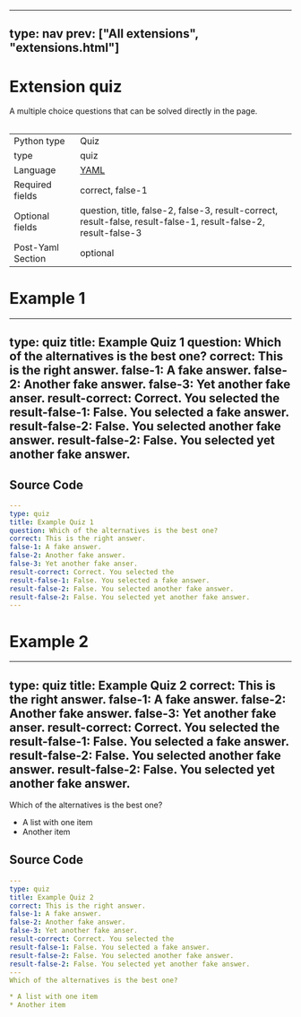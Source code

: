 



---
type: nav
prev: ["All extensions", "extensions.html"]
---





# Extension quiz

A multiple choice questions that can be solved directly in the page.
<table class="table"></table>




<table class="table"><tbody><td>Python type</td><td>Quiz</td>
<tr></tr>
<td>type</td><td>quiz</td>
<tr></tr>
<td>Language</td><td><a href="#">YAML</a></td>
<tr></tr>
<td>Required fields</td><td>correct, false-1</td>
<tr></tr>
<td>Optional fields</td><td>question, title, false-2, false-3, result-correct, result-false, result-false-1, result-false-2, result-false-3</td>
<tr></tr>
<td>Post-Yaml Section</td><td>optional</td>
<tr></tr></tbody></table>






# Example 1

---
type: quiz
title: Example Quiz 1
question: Which of the alternatives is the best one?
correct: This is the right answer.
false-1: A fake answer.
false-2: Another fake answer.
false-3: Yet another fake anser.
result-correct: Correct. You selected the 
result-false-1: False. You selected a fake answer.
result-false-2: False. You selected another fake answer.
result-false-2: False. You selected yet another fake answer.
---






## Source Code

```yaml
---
type: quiz
title: Example Quiz 1
question: Which of the alternatives is the best one?
correct: This is the right answer.
false-1: A fake answer.
false-2: Another fake answer.
false-3: Yet another fake anser.
result-correct: Correct. You selected the 
result-false-1: False. You selected a fake answer.
result-false-2: False. You selected another fake answer.
result-false-2: False. You selected yet another fake answer.
---
```






# Example 2

---
type: quiz
title: Example Quiz 2
correct: This is the right answer.
false-1: A fake answer.
false-2: Another fake answer.
false-3: Yet another fake anser.
result-correct: Correct. You selected the 
result-false-1: False. You selected a fake answer.
result-false-2: False. You selected another fake answer.
result-false-2: False. You selected yet another fake answer.
---
Which of the alternatives is the best one?

* A list with one item
* Another item






## Source Code

```yaml
---
type: quiz
title: Example Quiz 2
correct: This is the right answer.
false-1: A fake answer.
false-2: Another fake answer.
false-3: Yet another fake anser.
result-correct: Correct. You selected the 
result-false-1: False. You selected a fake answer.
result-false-2: False. You selected another fake answer.
result-false-2: False. You selected yet another fake answer.
---
Which of the alternatives is the best one?

* A list with one item
* Another item
```



